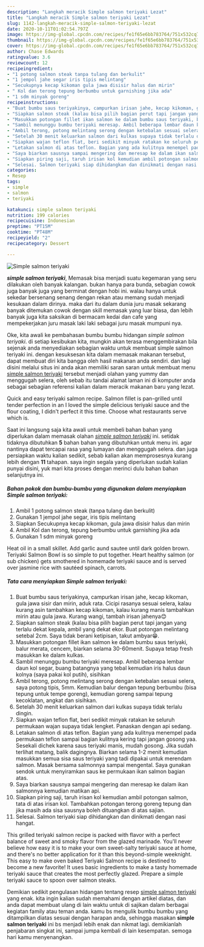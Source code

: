 ```yaml
---
description: "Langkah meracik Simple salmon teriyaki Lezat"
title: "Langkah meracik Simple salmon teriyaki Lezat"
slug: 1142-langkah-meracik-simple-salmon-teriyaki-lezat
date: 2020-10-11T01:02:54.797Z
image: https://img-global.cpcdn.com/recipes/fe1f65e6bb783764/751x532cq70/simple-salmon-teriyaki-foto-resep-utama.jpg
thumbnail: https://img-global.cpcdn.com/recipes/fe1f65e6bb783764/751x532cq70/simple-salmon-teriyaki-foto-resep-utama.jpg
cover: https://img-global.cpcdn.com/recipes/fe1f65e6bb783764/751x532cq70/simple-salmon-teriyaki-foto-resep-utama.jpg
author: Chase Edwards
ratingvalue: 3.6
reviewcount: 12
recipeingredient:
- "1 potong salmon steak tanpa tulang dan berkulit"
- "1 jempol jahe segar iris tipis melintang"
- "Secukupnya kecap kikoman gula jawa disisir halus dan mirin"
- " Kol dan terong tepung berbumbu untuk garnishing jika ada"
- "1 sdm minyak goreng"
recipeinstructions:
- "Buat bumbu saus teriyakinya, campurkan irisan jahe, kecap kikoman, gula jawa sisir dan mirin, aduk rata. Cicipi rasanya sesuai selera, kalau kurang asin tambahkan kecap kikoman, kalau kurang manis tambahkan mirin atau gula jawa. Kurang wangi, tambah irisan jahenya😊"
- "Siapkan salmon steak (kalau bisa pilih bagian perut tapi jangan yang terlalu dekat kepala, ambil yang dekat ekor. Buat potongan melintang setebal 2cm. Saya tidak berani ketipisan, takut ambyar😁."
- "Masukkan potongan fillet ikan salmon ke dalam bumbu saus teriyaki, balur merata, cencem, biarkan selama 30-60menit. Supaya tetap fresh masukkan ke dalam kulkas."
- "Sambil menunggu bumbu teriyaki meresap. Ambil beberapa lembar daun kol segar, buang batangnya yang tebal kemudian iris halus daun kolnya (saya pakai kol putih), sisihkan"
- "Ambil terong, potong melintang serong dengan ketebalan sesuai selera, saya potong tipis, 5mm. Kemudian balur dengan tepung berbumbu (bisa tepung untuk tempe goreng), kemudian goreng sampai tepung kecoklatan, angkat dan sisihkan."
- "Setelah 30 menit keluarkan salmon dari kulkas supaya tidak terlalu dingin."
- "Siapkan wajan teflon flat, beri sedikit minyak ratakan ke seluruh permukaan wajan supaya tidak lengket. Panaskan dengan api sedang."
- "Letakan salmon di atas teflon. Bagian yang ada kulitnya menempel pada permukaan teflon sampai bagian kulitnya kering tapi jangan gosong yaa. Sesekali dichek karena saus teriyaki manis, mudah gosong. Jika sudah terlihat matang, balik dagingnya. Biarkan selama 1-2 menit kemudian masukkan semua sisa saus teriyaki yang tadi dipakai untuk merendam salmon. Masak bersama salmonnya sampai mengental. Saya gunakan sendok untuk menyiramkan saus ke permukaan ikan salmon bagian atas."
- "Saya biarkan sausnya sampai mengering dan meresap ke dalam ikan salmonnya kemudian matikan api."
- "Siapkan piring saji, taruh irisan kol kemudian ambil potongan salmon, tata di atas irisan kol. Tambahkan potongan terong goreng tepung dan jika masih ada sisa sausnya boleh dituangkan di atas sajian."
- "Selesai. Salmon teriyaki siap dihidangkan dan dinikmati dengan nasi hangat."
categories:
- Resep
tags:
- simple
- salmon
- teriyaki

katakunci: simple salmon teriyaki 
nutrition: 199 calories
recipecuisine: Indonesian
preptime: "PT15M"
cooktime: "PT48M"
recipeyield: "2"
recipecategory: Dessert

---
```



![Simple salmon teriyaki](https://img-global.cpcdn.com/recipes/fe1f65e6bb783764/751x532cq70/simple-salmon-teriyaki-foto-resep-utama.jpg)

<b><i>simple salmon teriyaki</i></b>, Memasak bisa menjadi suatu kegemaran yang seru dilakukan oleh banyak kalangan. bukan hanya para bunda, sebagian cowok juga banyak juga yang berminat dengan hobi ini. walau hanya untuk sekedar bersenang senang dengan rekan atau memang sudah menjadi kesukaan dalam dirinya. maka dari itu dalam dunia juru masak sekarang banyak ditemukan cowok dengan skill memasak yang luar biasa, dan lebih banyak juga kita saksikan di bermacam kedai dan cafe yang mempekerjakan juru masak laki laki sebagai juru masak mumpuni nya.

Oke, kita awali ke pembahasan bumbu bumbu hidangan <i>simple salmon teriyaki</i>. di setiap kesibukan kita, mungkin akan terasa menggembirakan bila sejenak anda menyediakan sebagian waktu untuk membuat simple salmon teriyaki ini. dengan kesuksesan kita dalam memasak makanan tersebut, dapat membuat diri kita bangga oleh hasil makanan anda sendiri. dan lagi disini melalui situs ini anda akan memiliki saran saran untuk membuat menu <u>simple salmon teriyaki</u> tersebut menjadi olahan yang yummy dan menggugah selera, oleh sebab itu tandai alamat laman ini di komputer anda sebagai sebagian referensi kalian dalam meracik makanan baru yang lezat.

Quick and easy teriyaki salmon recipe. Salmon fillet is pan-grilled until tender perfection in an I loved the simple delicious teriyaki sauce and the flour coating, I didn&#39;t perfect it this time. Choose what restaurants serve which is.


Saat ini langsung saja kita awali untuk membeli bahan bahan yang diperlukan dalam memasak olahan <u><i>simple salmon teriyaki</i></u> ini. setidak tidaknya dibutuhkan <b>5</b> bahan bahan yang dibutuhkan untuk menu ini. agar nantinya dapat tercapai rasa yang lumayan dan menggugah selera. dan juga persiapkan waktu kalian sedikit, sebab kalian akan memprosesnya kurang lebih dengan <b>11</b> tahapan. saya ingin segala yang diperlukan sudah kalian punyai disini, yuk mari kita proses dengan merinci dulu bahan bahan selanjutnya ini.

<!--inarticleads1-->

##### Bahan pokok dan bumbu-bumbu yang digunakan dalam menyiapkan Simple salmon teriyaki:

1. Ambil 1 potong salmon steak (tanpa tulang dan berkulit)
1. Gunakan 1 jempol jahe segar, iris tipis melintang
1. Siapkan Secukupnya kecap kikoman, gula jawa disisir halus dan mirin
1. Ambil  Kol dan terong, tepung berbumbu untuk garnishing jika ada
1. Gunakan 1 sdm minyak goreng


Heat oil in a small skillet. Add garlic aund sautee until dark golden brown. Teriyaki Salmon Bowl is so simple to put together. Heart healthy salmon (or sub chicken) gets smothered in homemade teriyaki sauce and is served over jasmine rice with sautéed spinach, carrots. 

<!--inarticleads2-->

##### Tata cara menyiapkan Simple salmon teriyaki:

1. Buat bumbu saus teriyakinya, campurkan irisan jahe, kecap kikoman, gula jawa sisir dan mirin, aduk rata. Cicipi rasanya sesuai selera, kalau kurang asin tambahkan kecap kikoman, kalau kurang manis tambahkan mirin atau gula jawa. Kurang wangi, tambah irisan jahenya😊
1. Siapkan salmon steak (kalau bisa pilih bagian perut tapi jangan yang terlalu dekat kepala, ambil yang dekat ekor. Buat potongan melintang setebal 2cm. Saya tidak berani ketipisan, takut ambyar😁.
1. Masukkan potongan fillet ikan salmon ke dalam bumbu saus teriyaki, balur merata, cencem, biarkan selama 30-60menit. Supaya tetap fresh masukkan ke dalam kulkas.
1. Sambil menunggu bumbu teriyaki meresap. Ambil beberapa lembar daun kol segar, buang batangnya yang tebal kemudian iris halus daun kolnya (saya pakai kol putih), sisihkan
1. Ambil terong, potong melintang serong dengan ketebalan sesuai selera, saya potong tipis, 5mm. Kemudian balur dengan tepung berbumbu (bisa tepung untuk tempe goreng), kemudian goreng sampai tepung kecoklatan, angkat dan sisihkan.
1. Setelah 30 menit keluarkan salmon dari kulkas supaya tidak terlalu dingin.
1. Siapkan wajan teflon flat, beri sedikit minyak ratakan ke seluruh permukaan wajan supaya tidak lengket. Panaskan dengan api sedang.
1. Letakan salmon di atas teflon. Bagian yang ada kulitnya menempel pada permukaan teflon sampai bagian kulitnya kering tapi jangan gosong yaa. Sesekali dichek karena saus teriyaki manis, mudah gosong. Jika sudah terlihat matang, balik dagingnya. Biarkan selama 1-2 menit kemudian masukkan semua sisa saus teriyaki yang tadi dipakai untuk merendam salmon. Masak bersama salmonnya sampai mengental. Saya gunakan sendok untuk menyiramkan saus ke permukaan ikan salmon bagian atas.
1. Saya biarkan sausnya sampai mengering dan meresap ke dalam ikan salmonnya kemudian matikan api.
1. Siapkan piring saji, taruh irisan kol kemudian ambil potongan salmon, tata di atas irisan kol. Tambahkan potongan terong goreng tepung dan jika masih ada sisa sausnya boleh dituangkan di atas sajian.
1. Selesai. Salmon teriyaki siap dihidangkan dan dinikmati dengan nasi hangat.


This grilled teriyaki salmon recipe is packed with flavor with a perfect balance of sweet and smoky flavor from the glazed marinade. You&#39;ll never believe how easy it is to make your own sweet-salty teriyaki sauce at home, and there&#39;s no better application for it than this beyond-simple weeknight. This easy to make oven baked Teriyaki Salmon recipe is destined to become a new favorite! It uses basic ingredients to make a tasty homemade teriyaki sauce that creates the most perfectly glazed. Prepare a simple teriyaki sauce to spoon over salmon steaks. 

Demikian sedikit pengulasan hidangan tentang resep <u>simple salmon teriyaki</u> yang enak. kita ingin kalian sudah memahami dengan artikel diatas, dan anda dapat membuat ulang di lain waktu untuk di sajikan dalam berbagai kegiatan family atau teman anda. kamu bs mengulik bumbu bumbu yang ditampilkan diatas sesuai dengan harapan anda, sehingga masakan <b>simple salmon teriyaki</b> ini bs menjadi lebih enak dan nikmat lagi. demikianlah penjabaran singkat ini, sampai jumpa kembali di lain kesempatan. semoga hari kamu menyenangkan.
